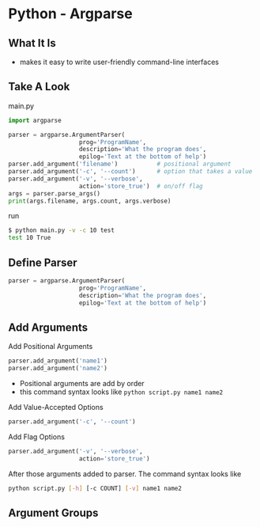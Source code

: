 # Python - Argparse

## What It Is

- makes it easy to write user-friendly command-line interfaces

## Take A Look

main.py

```py
import argparse

parser = argparse.ArgumentParser(
                    prog='ProgramName',
                    description='What the program does',
                    epilog='Text at the bottom of help')
parser.add_argument('filename')           # positional argument
parser.add_argument('-c', '--count')      # option that takes a value
parser.add_argument('-v', '--verbose',
                    action='store_true')  # on/off flag
args = parser.parse_args()
print(args.filename, args.count, args.verbose)
```

run

```sh
$ python main.py -v -c 10 test
test 10 True
```

## Define Parser

```py
parser = argparse.ArgumentParser(
                    prog='ProgramName',
                    description='What the program does',
                    epilog='Text at the bottom of help')
```

## Add Arguments

Add Positional Arguments

```py
parser.add_argument('name1')
parser.add_argument('name2')
```

- Positional arguments are add by order
- this command syntax looks like `python script.py name1 name2`

Add Value-Accepted Options

```py
parser.add_argument('-c', '--count')
```

Add Flag Options

```py
parser.add_argument('-v', '--verbose',
                    action='store_true')
```

After those arguments added to parser. The command syntax looks like

```sh
python script.py [-h] [-c COUNT] [-v] name1 name2
```

## Argument Groups


